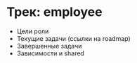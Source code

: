 # Трек: employee

- Цели роли
- Текущие задачи (ссылки на roadmap)
- Завершенные задачи
- Зависимости и shared
